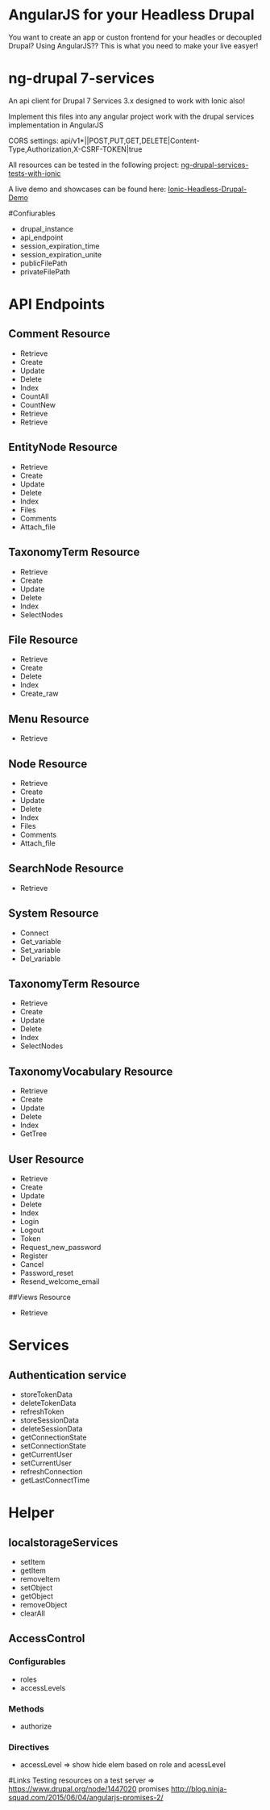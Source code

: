 # AngularJS for your Headless Drupal 

You want to create an app or custon frontend for your headles or decoupled Drupal? Using AngularJS??
This is what you need to make your live easyer!

# ng-drupal 7-services
An api client for Drupal 7 Services 3.x designed to work with Ionic also!

Implement this files into any angular project work with the drupal services implementation in AngularJS

CORS settings:
api/v1*|<mirror>|POST,PUT,GET,DELETE|Content-Type,Authorization,X-CSRF-TOKEN|true

All resources can be tested in the following project: [ng-drupal-services-tests-with-ionic](https://github.com/BioPhoton/ng-drupal-services-tests-with-ionic)

A live demo and showcases can be found here: [Ionic-Headless-Drupal-Demo](https://github.com/BioPhoton/Ionic-Drupal-Client-Demo)

#Confiurables

- drupal_instance	
- api_endpoint
- session_expiration_time
- session_expiration_unite 
- publicFilePath
- privateFilePath

# API Endpoints

## Comment Resource
- Retrieve
- Create
- Update
- Delete 
- Index
- CountAll
- CountNew
- Retrieve
- Retrieve

## EntityNode Resource
- Retrieve
- Create
- Update
- Delete
- Index
- Files
- Comments
- Attach_file

## TaxonomyTerm Resource
- Retrieve
- Create
- Update
- Delete
- Index
- SelectNodes

## File Resource
- Retrieve
- Create
- Delete
- Index
- Create_raw

## Menu Resource
- Retrieve

## Node Resource
- Retrieve
- Create
- Update
- Delete
- Index
- Files
- Comments
- Attach_file

## SearchNode Resource 
- Retrieve

## System Resource
- Connect
- Get_variable
- Set_variable
- Del_variable

## TaxonomyTerm Resource
- Retrieve
- Create
- Update
- Delete
- Index
- SelectNodes

## TaxonomyVocabulary Resource
- Retrieve
- Create
- Update
- Delete
- Index
- GetTree

## User Resource 
- Retrieve
- Create
- Update
- Delete
- Index
- Login
- Logout
- Token 
- Request_new_password
- Register
- Cancel
- Password_reset
- Resend_welcome_email

##Views Resource
- Retrieve

# Services

## Authentication service
- storeTokenData
- deleteTokenData
- refreshToken
- storeSessionData
- deleteSessionData
- getConnectionState
- setConnectionState
- getCurrentUser
-	setCurrentUser
- refreshConnection
- getLastConnectTime

# Helper

## localstorageServices 
- setItem
- getItem
- removeItem
- setObject
- getObject
- removeObject
- clearAll

## AccessControl

### Configurables
- roles
- accessLevels 

### Methods
- authorize 

### Directives
- accessLevel => show hide elem based on role and acessLevel

#Links
Testing resources on a test server => https://www.drupal.org/node/1447020
promises http://blog.ninja-squad.com/2015/06/04/angularjs-promises-2/